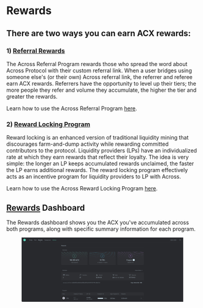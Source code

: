 # Rewards

## There are two ways you can earn ACX rewards:&#x20;

### 1) [Referral Rewards](https://docs.across.to/how-to-use-across/rewards/referral-rewards)

The Across Referral Program rewards those who spread the word about Across Protocol with their custom referral link. When a user bridges using someone else's (or their own) Across referral link, the referrer and referee earn ACX rewards. Referrers have the opportunity to level up their tiers; the more people they refer and volume they accumulate, the higher the tier and greater the rewards.&#x20;

Learn how to use the Across Referral Program [here](https://docs.across.to/how-to-use-across/rewards/referral-rewards).&#x20;

### 2) [Reward Locking Program](https://docs.across.to/how-to-use-across/rewards/reward-locking)

Reward locking is an enhanced version of traditional liquidity mining that discourages farm-and-dump activity while rewarding committed contributors to the protocol. Liquidity providers (LPs) have an individualized rate at which they earn rewards that reflect their loyalty. The idea is very simple: the longer an LP keeps accumulated rewards unclaimed, the faster the LP earns additional rewards. The reward locking program effectively acts as an incentive program for liquidity providers to LP with Across.&#x20;

Learn how to use the Across Reward Locking Program [here](https://docs.across.to/how-to-use-across/rewards/reward-locking).

## [Rewards](https://across.to/rewards) Dashboard&#x20;

The Rewards dashboard shows you the ACX you've accumulated across both programs, along with specific summary information for each program.&#x20;

<figure><img src="../../.gitbook/assets/Screen Shot 2022-11-24 at 12.22.32 PM.png" alt=""><figcaption></figcaption></figure>

